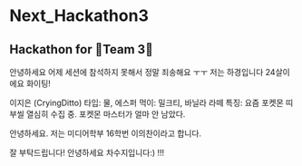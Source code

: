 # Next_Hackathon3

Hackathon for 🦁Team 3🐯
--------------------------


안녕하세요 어제 세션에 참석하지 못해서 정말 죄송해요 ㅜㅜ
저는 하경입니다
24살이에요
화이팅!

이지은 (CryingDitto)
타입: 물, 에스퍼
먹이: 밀크티, 바닐라 라떼
특징: 요즘 포켓몬 띠부씰 열심히 수집 중. 포켓몬 마스터가 얼마 안 남았다.

안녕하세요.
저는 미디어학부 16학번 이의찬이라고 합니다.

잘 부탁드립니다!
안녕하세요 차수지입니다:)
!!!

